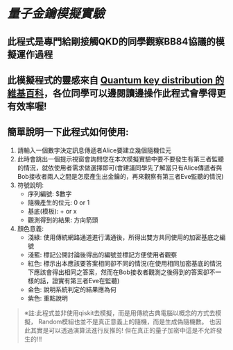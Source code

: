***量子金鑰模擬實驗***
===
**此程式是專門給剛接觸QKD的同學觀察BB84協議的模擬運作過程**
---
**此模擬程式的靈感來自 [**Quantum key distribution** 的維基百科](https://en.wikipedia.org/wiki/Quantum_key_distribution)，各位同學可以邊閱讀邊操作此程式會學得更有效率喔!**
---
## 簡單說明一下此程式如何使用:
1. 請輸入一個數字決定訊息傳遞者Alice要建立幾個隨機位元
2. 此時會跳出一個提示視窗會詢問您在本次模擬實驗中要不要發生有第三者監聽的情況，就依使用者需求做選擇即可(會建議同學先了解當只有Alice傳遞者與Bob接收者兩人之間是怎麼產生出金鑰的，再來觀察有第三者Eve監聽的情況)
3. 符號說明:
   * 序列編號: $數字
   * 隨機產生的位元: 0 or 1
   * 基底(模板): + or x
   * 觀測得到的結果: 方向箭頭
4. 顏色意義:
   - 淺綠: 使用傳統網路通道進行溝通後，所得出雙方共同使用的加密基底之編號
   - 淺藍: 標記公開討論後得出的編號並標記方便使用者觀察
   - 紅色: 標示出本應該要答案相同卻不同的情況(在使用相同加密基底的情況下應該會得出相同之答案，然而在Bob接收者觀測之後得到的答案卻不一樣的話，證實有第三者Eve在監聽)
   - 金色: 說明系統判定的結果應為何
   - 紫色: 重點說明
>※註:此程式並非使用qiskit去模擬，而是用傳統古典電腦以概念的方式去模擬，
>Random模組也並不是真正意義上的隨機，而是生成偽隨機數。
>也因此其實是可以透過演算法進行反推的!
>但在真正的量子加密中這是不允許發生的!!!